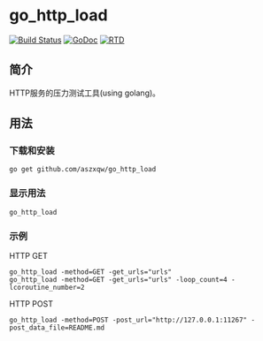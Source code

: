 # go_http_load

[![Build Status](https://travis-ci.org/aszxqw/go_http_load.svg?branch=master)](https://travis-ci.org/aszxqw/go_http_load)
[![GoDoc](https://godoc.org/github.com/aszxqw/go_http_load?status.svg)](https://godoc.org/github.com/aszxqw/go_http_load)
[![RTD](https://readthedocs.org/projects/go-http-load/badge/?version=latest)](http://go-http-load.readthedocs.org/en/latest/)

## 简介

HTTP服务的压力测试工具(using golang)。

## 用法

### 下载和安装

```
go get github.com/aszxqw/go_http_load
```

### 显示用法

```
go_http_load
```

### 示例

HTTP GET

```
go_http_load -method=GET -get_urls="urls"
go_http_load -method=GET -get_urls="urls" -loop_count=4 -lcoroutine_number=2
```

HTTP POST

```
go_http_load -method=POST -post_url="http://127.0.0.1:11267" -post_data_file=README.md
```

